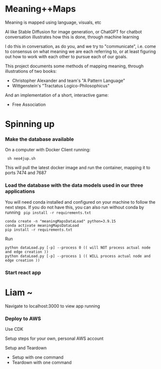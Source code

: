 # Meaning++Maps

Meaning is mapped using language, visuals, etc

AI like Stable Diffusion for image generation, or ChatGPT for chatbot conversation illustrates how this is done, through machine learning

I do this in conversation, as do you, and we try to "communicate", i.e. come to consensus on what meaning we are each 
referring to, or at least figuring out how to work with each other to pursue each of our goals.

This project documents some methods of mapping meaning, through illustrations of two books:
* Christopher Alexander and team's "A Pattern Language"
* Wittgenstein's "Tractatus Logico-Philosophicus"

And an implementation of a short, interactive game:
* Free Association

# Spinning up

### Make the database available

On a computer with Docker Client running:

``` sh neo4jup.sh```

This will pull the latest docker image and run the container, mapping it to ports 7474 and 7687

### Load the database with the data models used in our three applications

You will need conda installed and configured on your machine to follow the next steps.
If you do not have this, you can also run without conda by running ``` pip install -r requirements.txt```

``` 
conda create -n "meaningMapsDataLoad" python=3.9.15
conda activate meaningMapsDataLoad
pip install -r requirements.txt
```

Run

```
python dataLoad.py [-p] --process 0 (( will NOT process actual node and edge creation ))
python dataLoad.py [-p] --process 1 (( WILL process actual node and edge creation ))
```

### Start react app

# Liam ~

Navigate to localhost:3000 to view app running


### Deploy to AWS

Use CDK

Setup steps for your own, personal AWS account

Setup and Teardown
* Setup with one command
* Teardown with one command